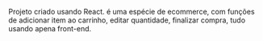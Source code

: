 Projeto criado usando React. é uma espécie de ecommerce, com funções de adicionar item ao carrinho, editar quantidade, finalizar compra, tudo usando apena front-end.
